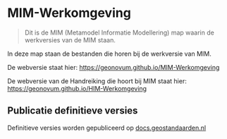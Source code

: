 MIM-Werkomgeving
================

>   Dit is de MIM (Metamodel Informatie Modellering) map waarin de werkversies
>   van de MIM staan.

In deze map staan de bestanden die horen bij de werkversie van MIM.

De webversie staat hier:
<https://geonovum.github.io/MIM-Werkomgeving>

De webversie van de Handreiking die hoort bij MIM staat hier:
<https://geonovum.github.io/HIM-Werkomgeving>

Publicatie definitieve versies
------------------------------

Definitieve versies worden gepubliceerd op
[docs.geostandaarden.nl](http://docs.geostandaarden.nl)
